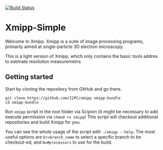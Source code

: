 [![Build Status](https://travis-ci.com/I2PC/xmipp.svg?branch=devel)](https://travis-ci.com/I2PC/xmipp)
<!---  [![Quality Gate](https://sonarcloud.io/api/project_badges/measure?project=Xmipp&metric=alert_status)](https://sonarcloud.io/dashboard?id=Xmipp)
[![Technical debt](https://sonarcloud.io/api/project_badges/measure?project=Xmipp&metric=sqale_index)](https://sonarcloud.io/component_measures?id=Xmipp&metric=sqale_index)
[![Bugs](https://sonarcloud.io/api/project_badges/measure?project=Xmipp&metric=bugs)](https://sonarcloud.io/project/issues?id=Xmipp&resolved=false&types=BUG)
--->
# Xmipp-Simple

Welcome to Xmipp. Xmipp is a suite of image processing programs, primarily aimed at single-particle 3D electron microscopy. 

This is a light version of Xmipp, which only contains the basic tools addres to estimate resolution measuremetns

## Getting started

Start by cloning the repository from GitHub and go there.
```
git clone https://github.com/I2PC/xmipp xmipp-bundle
cd xmipp-bundle
```

Run `xmipp` script in the root folder via Scipion (it might be necessary to add execute permission via `chmod +x xmipp`)
This script will checkout additional repositories and build Xmipp for you.

You can see the whole usage of the script with `./xmipp --help`. The most useful options are `br=branch_name` to select a specific branch to be checkout-ed, and `N=#processors` to use for the build.

